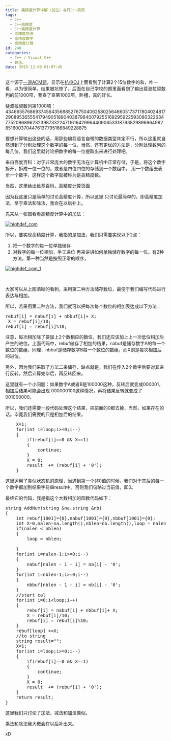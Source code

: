 ```yaml
---
title: 高精度计算详解（加法）与其C++实现
tags:
  - C++
  - C++高精度
  - C++高精度计算
  - 高精度加法
  - 高精度数字
  - 高精度计算
id: 246
categories:
  - C++ / Visual C++
  - 算法、
date: 2015-12-09 01:07:45
---
```


这个源于[一道ACM题](http://acm.hdu.edu.cn/showproblem.php?pid=1002)，显示在[杭电OJ](http://acm.hdu.edu.cn/showproblem.php?pid=1002)上面看到了计算2个15位数字的和，咋一看，以为很简单，结果被坑惨了。后面在自己学校的题里面看到了输出斐波拉契数列的前1000项，我查了查第1000项，卧槽，真的好长。

斐波拉契数列第1000项：43466557686937456435688527675040625802564660517371780402481729089536555417949051890403879840079255169295922593080322634775209689623239873322471161642996440906533187938298969649928516003704476137795166849228875

要想计算输出这些的话，用那些编程语言自带的数据类型肯定不行，所以这里就自然想到了分别处理这个数字的每一位，当然，还有更优的方法是，分别处理数列的每几位。我们这里就讨论把数字的每一位提取出来进行处理吧。

来自百度百科：对于非常庞大的数字无法在计算机中正常存储，于是，将这个数字拆开，拆成一位一位的，或者是四位四位的存储到一个数组中， 用一个数组去表示一个数字，这样这个数字就被称为是高精度数。

当然，这里给出[维基百科，高精度计算页面](https://zh.wikipedia.org/wiki/%E9%AB%98%E7%B2%BE%E5%BA%A6%E8%AE%A1%E7%AE%97)

因为我这里只是简单的讨论高精度计算，所以这里 只讨论最简单的，即高精度加法，至于乘法和除法，我会在以后补上。

先来从一张图看看高精度计算中的加法：

[![highdef_com](http://139.129.6.122/wp-content/uploads/2015/12/highdef_com.png)](http://139.129.6.122/wp-content/uploads/2015/12/highdef_com.png)

所以，要实现高精度计算，我指的是加法，我们只需要实现以下2点：

1.  把一个数字的每一位单独储存
2.  对数字的每一位相加，手工进位
再来讲讲如何单独储存数字的每一位。有2种方法，第一种当然是按照正常的顺序，

[![highdef_com_1](http://139.129.6.122/wp-content/uploads/2015/12/highdef_com_11.jpg)](http://139.129.6.122/wp-content/uploads/2015/12/highdef_com_11.jpg)

&nbsp;

大家可以从上图清晰的看到，采用第二种方法储存数位，最便于我们编写代码进行表达与相加。

所以，若采用第二种方法，我们就可以把每次每个数位的相加表达成以下方法：
<pre class="lang:c++ decode:true">rebuf[i] = nabuf[i] + nbbuf[i]+ X;
 X = rebuf[i]/10;
rebuf[i] = rebuf[i]%10;</pre>
注意，每次相加除了要加上2个数相应的数位，我们还应该加上上一次低位相加后产生的进位。上面代码中，rebuf储存了相加的结果，nabuf是储存数字A的每一个数位的数组，同理，nbbuf是储存数字B每一个数位的数组，而X则是每次相加后的进位。

另外，因为我们采取了方法二来储存，缺点就是，我们在传入2个数字后要对其进行反转，然后计算完毕后，再反转回来。

这里就有一个小问题：如果数字A或者B是100000这种，反转后就变成000001，相加后结果可能会出现 000000100这种情况，再将结果反转就变成了001000000。

所以，我们还需要一段代码处理这个结果，把前面的0都去掉，当然，如果存在的话。毕竟我们需要的只是相加后的结果。
<pre class="lang:c++ decode:true ">    X=1;
    for(int i=loop;i&gt;=0;i--)
    {
        if(rebuf[i]==0 &amp;&amp; X==1)
        {
            continue;
        }
        X = 0;
        result  += (rebuf[i] + '0');
    }</pre>
这里运用了类似状态机的原理，当遇到第一个非0值的时候，我们对于其后的每一个数字都加到结果字符串result中。否则我们句略过当前值，即0。

最终它的代码，我是指这个大数相加的函数代码如下：
<pre class="lang:c++ decode:true ">string AddNum(string &amp;na,string &amp;nb)
{
    int rebuf[1001]={0},nabuf[1001]={0},nbbuf[1001]={0};
    int X=0,nalen=na.length(),nblen=nb.length(),loop = nalen;
    if(nalen &lt; nblen)
    {
        loop = nblen;

    }
    for(int i=nalen-1;i&gt;=0;i--)
    {
        nabuf[nalen - 1 - i] = na[i] - '0';
    }
    for(int i=nblen-1;i&gt;=0;i--)
    {
        nbbuf[nblen - 1 - i] = nb[i] - '0';
    }
    //start cal
    for(int i=0;i&lt;loop;i++)
    {
        rebuf[i] = nabuf[i] + nbbuf[i]+ X;
        X = rebuf[i]/10;
        rebuf[i] = rebuf[i]%10;
    }
    rebuf[loop] +=X;
    //to string
    string result="";
    X=1;
    for(int i=loop;i&gt;=0;i--)
    {
        if(rebuf[i]==0 &amp;&amp; X==1)
        {
            continue;
        }
        X = 0;
        result  += (rebuf[i] + '0');
    }
    return result;
}
</pre>
这里我们只讨论了加法，减法和加法类似。

乘法和除法我大概会在以后补出来。

xD